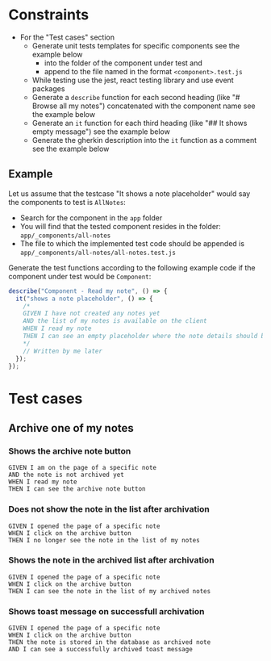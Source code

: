 # Constraints

- For the "Test cases" section
  - Generate unit tests templates for specific components see the example below
    - into the folder of the component under test and
    - append to the file named in the format `<component>.test.js`
  - While testing use the jest, react testing library and use event packages
  - Generate a `describe` function for each second heading (like "# Browse all my notes") concatenated with the component name see the example below
  - Generate an `it` function for each third heading (like "## It shows empty message") see the example below
  - Generate the gherkin description into the `it` function as a comment see the example below

## Example

Let us assume that the testcase "It shows a note placeholder" would say the components to test is `AllNotes`:

- Search for the component in the `app` folder
- You will find that the tested component resides in the folder: `app/_components/all-notes`
- The file to which the implemented test code should be appended is `app/_components/all-notes/all-notes.test.js`

Generate the test functions according to the following example code if the component under test would be `Component`:

```javascript
describe("Component - Read my note", () => {
  it("shows a note placeholder", () => {
    /*
    GIVEN I have not created any notes yet
    AND the list of my notes is available on the client
    WHEN I read my note
    THEN I can see an empty placeholder where the note details should be
    */
    // Written by me later
  });
});
```

# Test cases

## Archive one of my notes

### Shows the archive note button

```gherkin
GIVEN I am on the page of a specific note
AND the note is not archived yet
WHEN I read my note
THEN I can see the archive note button
```

### Does not show the note in the list after archivation

```gherkin
GIVEN I opened the page of a specific note
WHEN I click on the archive button
THEN I no longer see the note in the list of my notes
```

### Shows the note in the archived list after archivation

```gherkin
GIVEN I opened the page of a specific note
WHEN I click on the archive button
THEN I can see the note in the list of my archived notes
```

### Shows toast message on successfull archivation

```gherkin
GIVEN I opened the page of a specific note
WHEN I click on the archive button
THEN the note is stored in the database as archived note
AND I can see a successfully archived toast message
```
